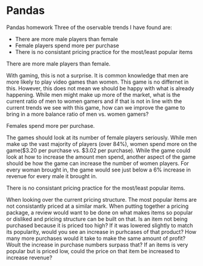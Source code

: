 # Pandas
Pandas homework
Three of the oservable trends I have found are:
  - There are more male players than female
  - Female players spend more per purchase
  - There is no consistant pricing practice for the most/least popular items
  
There are more male players than female. 

  With gaming, this is not a surprise. It is common knowledge that men are more likely to play video games than women. This game is no differnet in this. However, this does not mean we should be happy with what is already happening. While men might make up more of the market, what is the current ratio of men to women gamers and if that is not in line with the current trends we see with this game, how can we improve the game to bring in a more balance ratio of men vs. women gamers?

Females spend more per purchase.

  The games should look at its number of female players seriously. While men make up the vast majority of players (over 84%), women spend more on the game($3.20 per purchase vs. $3.02 per purchase). While the game could look at how to increase the amount men spend, another aspect of the game should be how the game can increase the number of women players. For every woman brought in, the game would see just below a 6% increase in revenue for every male it brought in. 
  
There is no consistant pricing practice for the most/least popular items.

  When looking over the current pricing structure. The most popular items are not consistantly priced at a similar mark. When putting together a pricing package, a review would want to be done on what makes items so popular or disliked and pricing structure can be built on that. Is an item not being purchased because it is priced too high? If it was lowered slightly to match its popularity, would you see an increase in purhcases of that product? How many more purchases would it take to make the same amount of profit? Woult the increase in purchase numbers surpass that? If an items is very popular but is priced low, could the price on that item be increased to increase revenue?
